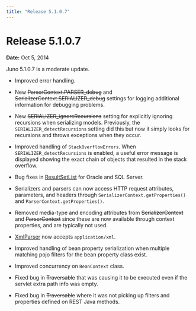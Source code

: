 ```yaml
---
title: "Release 5.1.0.7"
---
```


# Release 5.1.0.7

**Date:** Oct 5, 2014

Juno 5.1.0.7 is a moderate update.

- Improved error handling.

- New ~~ParserContext.PARSER_debug~~ and ~~SerializerContext.SERIALIZER_debug~~ settings for logging additional information for debugging problems.

- New ~~SERIALIZER_ignoreRecursions~~ setting for explicitly ignoring recursions when serializing models.
  Previously, the `SERIALIZER_detectRecursions` setting did this but now it simply looks for recursions and throws
  exceptions when they occur.

- Improved handling of `StackOverflowErrors`.
  When `SERIALIZER_detectRecursions` is enabled, a useful error message is displayed showing the exact chain of objects
  that resulted in the stack overflow.

- Bug fixes in [ResultSetList](API_DOCS/org/apache/juneau/dto/ResultSetList.html) for Oracle and SQL Server.

- Serializers and parsers can now access HTTP request attributes, parameters, and headers through `SerializerContext.getProperties()` and `ParserContext.getProperties()`.

- Removed media-type and encoding attributes from  ~~SerializerContext~~ and  ~~ParserContext~~ since these are now available through context properties, and are typically not used.

- [XmlParser](API_DOCS/org/apache/juneau/xml/XmlParser.html) now accepts `application/xml`.

- Improved handling of bean property serialization when multiple matching pojo filters for the bean property class exist.

- Improved concurrency on `BeanContext` class.

- Fixed bug in  ~~Traversable~~ that was causing it to be executed even if the servlet extra path info was empty.

- Fixed bug in  ~~Traversable~~ where it was not picking up filters and properties defined on REST Java methods.